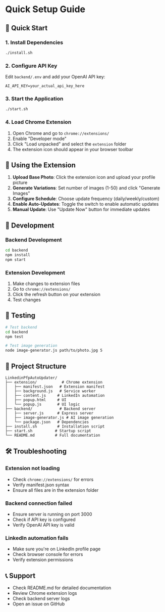 # Quick Setup Guide

## 🚀 Quick Start

### 1. Install Dependencies
```bash
./install.sh
```

### 2. Configure API Key
Edit `backend/.env` and add your OpenAI API key:
```
AI_API_KEY=your_actual_api_key_here
```

### 3. Start the Application
```bash
./start.sh
```

### 4. Load Chrome Extension
1. Open Chrome and go to `chrome://extensions/`
2. Enable "Developer mode"
3. Click "Load unpacked" and select the `extension` folder
4. The extension icon should appear in your browser toolbar

## 📱 Using the Extension

1. **Upload Base Photo**: Click the extension icon and upload your profile picture
2. **Generate Variations**: Set number of images (1-50) and click "Generate Images"
3. **Configure Schedule**: Choose update frequency (daily/weekly/custom)
4. **Enable Auto-Updates**: Toggle the switch to enable automatic updates
5. **Manual Update**: Use "Update Now" button for immediate updates

## 🔧 Development

### Backend Development
```bash
cd backend
npm install
npm start
```

### Extension Development
1. Make changes to extension files
2. Go to `chrome://extensions/`
3. Click the refresh button on your extension
4. Test changes

## 🧪 Testing

```bash
# Test backend
cd backend
npm test

# Test image generation
node image-generator.js path/to/photo.jpg 5
```

## 📁 Project Structure

```
LinkedinPfpAutoUpdater/
├── extension/           # Chrome extension
│   ├── manifest.json   # Extension manifest
│   ├── background.js   # Service worker
│   ├── content.js     # LinkedIn automation
│   ├── popup.html     # UI
│   └── popup.js       # UI logic
├── backend/            # Backend server
│   ├── server.js      # Express server
│   ├── image-generator.js # AI image generation
│   └── package.json   # Dependencies
├── install.sh         # Installation script
├── start.sh          # Startup script
└── README.md         # Full documentation
```

## 🛠️ Troubleshooting

### Extension not loading
- Check `chrome://extensions/` for errors
- Verify manifest.json syntax
- Ensure all files are in the extension folder

### Backend connection failed
- Ensure server is running on port 3000
- Check if API key is configured
- Verify OpenAI API key is valid

### LinkedIn automation fails
- Make sure you're on LinkedIn profile page
- Check browser console for errors
- Verify extension permissions

## 📞 Support

- Check README.md for detailed documentation
- Review Chrome extension logs
- Check backend server logs
- Open an issue on GitHub
